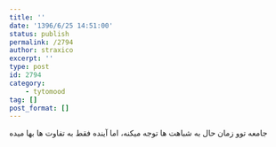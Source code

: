 ```yaml
---
title: ''
date: '1396/6/25 14:51:00'
status: publish
permalink: /2794
author: straxico
excerpt: ''
type: post
id: 2794
category:
    - tytomood
tag: []
post_format: []
---
```

جامعه توو زمان حال به شباهت ها توجه میکنه، اما آینده فقط به تفاوت ها بها میده